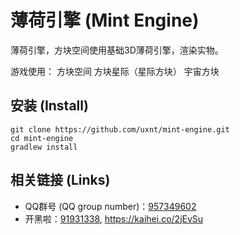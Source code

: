 # 薄荷引擎 (Mint Engine)

薄荷引擎，方块空间使用基础3D薄荷引擎，渲染实物。

游戏使用：
方块空间
方块星际（星际方块）
宇宙方块

## 安装 (Install)
```
git clone https://github.com/uxnt/mint-engine.git
cd mint-engine
gradlew install
```
 

## 相关链接 (Links)
- QQ群号 (QQ group number)：[957349602](https://jq.qq.com/?_wv=1027&k=AUUDu7tP)
- 开黑啦：[91931338](https://kaihei.co/2jEvSu), https://kaihei.co/2jEvSu
